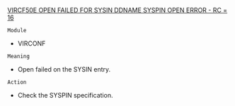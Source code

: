 [VIRCF50E OPEN FAILED FOR SYSIN DDNAME SYSPIN OPEN ERROR - RC = 16](https://virtel.readthedocs.io/en/latest/manuals/virtel/Virtel459MG/messages.html?highlight=VIRCF50E#VIRCF50E)

`Module`
- VIRCONF

`Meaning`
- Open failed on the SYSIN entry.

`Action`
- Check the SYSPIN specification.
